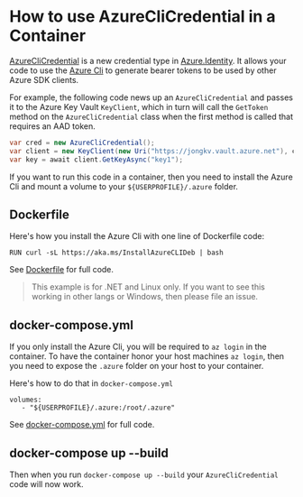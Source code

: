 # How to use AzureCliCredential in a Container

[AzureCliCredential](https://github.com/Azure/azure-sdk-for-net/blob/master/sdk/identity/Azure.Identity/src/AzureCliCredential.cs) is a new credential type in [Azure.Identity](https://github.com/Azure/azure-sdk-for-net/tree/master/sdk/identity/Azure.Identity).  It allows your code to use the [Azure Cli](https://aka.ms/azcliget) to generate bearer tokens to be used by other Azure SDK clients.

For example, the following code news up an `AzureCliCredential` and passes it to the Azure Key Vault `KeyClient`, which in turn will call the `GetToken` method on the `AzureCliCredential` class when the first method is called that requires an AAD token.

```csharp
var cred = new AzureCliCredential();
var client = new KeyClient(new Uri("https://jongkv.vault.azure.net"), cred);
var key = await client.GetKeyAsync("key1");
```

If you want to run this code in a container, then you need to install the Azure Cli and mount a volume to your `${USERPROFILE}/.azure` folder.


## Dockerfile
Here's how you install the Azure Cli with one line of Dockerfile code:

`RUN curl -sL https://aka.ms/InstallAzureCLIDeb | bash`

See [Dockerfile](Dockerfile) for full code.

> This example is for .NET and Linux only.  If you want to see this working in other langs or Windows, then please file an issue.

## docker-compose.yml

If you only install the Azure Cli, you will be required to `az login` in the container.  To have the container honor your host machines `az login`, then you need to expose the `.azure` folder on your host to your container.

Here's how to do that in `docker-compose.yml`

```
volumes: 
   - "${USERPROFILE}/.azure:/root/.azure"
```

See [docker-compose.yml](docker-compose.yml) for full code.


## docker-compose up --build

Then when you run `docker-compose up --build` your `AzureCliCredential` code will now work.